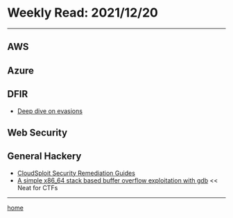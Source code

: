# Weekly Read: 2021/12/20
----

## AWS



## Azure



## DFIR

 * [Deep dive on evasions](https://posts.specterops.io/evadere-classifications-8851a429c94b)


## Web Security



## General Hackery

 * [CloudSploit Security Remediation Guides](https://github.com/aquasecurity/cloud-security-remediation-guides)
 * [A simple x86_64 stack based buffer overflow exploitation with gdb](https://oxagast.org/posts/simple-buffer-overflow-exploitation-walkthrough-gdb/)  << Neat for CTFs



----
[home](index.md)
